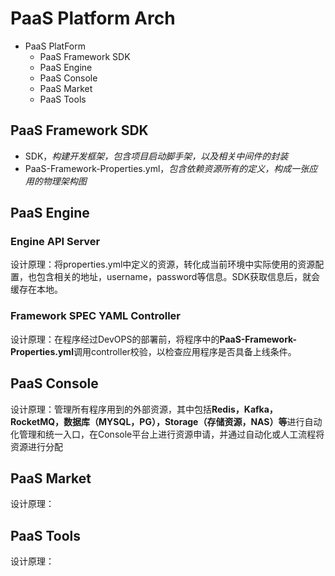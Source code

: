 # PaaS Platform Arch

- PaaS PlatForm
  - PaaS Framework SDK
  - PaaS Engine
  - PaaS Console
  - PaaS Market
  - PaaS Tools

## PaaS Framework SDK

- SDK，*构建开发框架，包含项目启动脚手架，以及相关中间件的封装*
- PaaS-Framework-Properties.yml，*包含依赖资源所有的定义，构成一张应用的物理架构图*

## PaaS Engine

### Engine API Server

设计原理：将properties.yml中定义的资源，转化成当前环境中实际使用的资源配置，也包含相关的地址，username，password等信息。SDK获取信息后，就会缓存在本地。

### Framework SPEC YAML Controller

设计原理：在程序经过DevOPS的部署前，将程序中的**PaaS-Framework-Properties.yml**调用controller校验，以检查应用程序是否具备上线条件。

## PaaS Console

设计原理：管理所有程序用到的外部资源，其中包括**Redis，Kafka，RocketMQ，数据库（MYSQL，PG），Storage（存储资源，NAS）等**进行自动化管理和统一入口，在Console平台上进行资源申请，并通过自动化或人工流程将资源进行分配

## PaaS Market

设计原理：

## PaaS Tools

设计原理：
